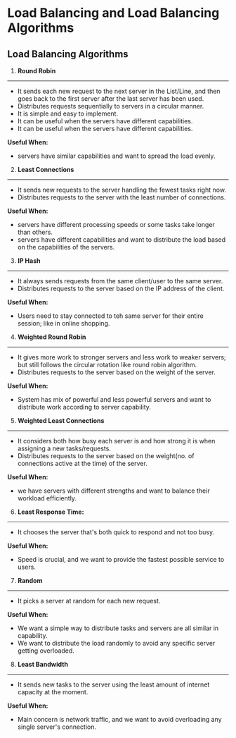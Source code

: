 # Load Balancing and Load Balancing Algorithms

## Load Balancing Algorithms

1. **Round Robin**
----
 - It sends each new request to the next server in the List/Line, and then goes back to the first server after the last server has been used.
 - Distributes requests sequentially to servers in a circular manner.
 - It is simple and easy to implement.
 - It can be useful when the servers have different capabilities.
 - It can be useful when the servers have different capabilities.

 **Useful When:**
 - servers have similar capabilities and want to spread the load evenly.

2. **Least Connections**
----
- It sends new requests to the server handling the fewest tasks right now.
- Distributes requests to the server with the least number of connections.

**Useful When:**
- servers have different processing speeds or some tasks take longer than others.
- servers have different capabilities and want to distribute the load based on the capabilities of the servers.

3. **IP Hash**
----
- It always sends requests from the same client/user to the same server.
- Distributes requests to the server based on the IP address of the client.

**Useful When:**
- Users need to stay connected to teh same server for their entire session; like in online shopping.

4. **Weighted Round Robin**
----
- It gives more work to stronger servers and less work to weaker servers; but still follows the circular rotation like round robin algorithm.
- Distributes requests to the server based on the weight of the server.

**Useful When:**
- System has mix of powerful and less powerful servers and want to distribute work according to server capability.


5. **Weighted Least Connections**
----
- It considers both how busy each server is and how strong it is when assigning a new tasks/requests.
- Distributes requests to the server based on the weight(no. of connections active at the time) of the server.

**Useful When:**
- we have servers with different strengths and want to balance their workload efficiently.

6. **Least Response Time:**
----
- It chooses the server that's both quick to respond and not too busy.

**Useful When:**
- Speed is crucial, and we want to provide the fastest possible service to users.

7. **Random**
----
- It picks a server at random for each new request.

**Useful When:**
- We want a simple way to distribute tasks and servers are all similar in capability.
- We want to distribute the load randomly to avoid any specific server getting overloaded.

8. **Least Bandwidth**
----
- It sends new tasks to the server using the least amount of internet capacity at the moment.

**Useful When:**
- Main concern is network traffic, and we want to avoid overloading any single server's connection.